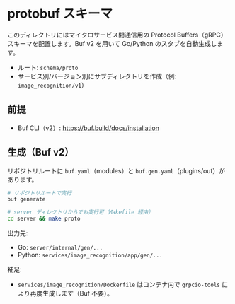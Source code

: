 # protobuf スキーマ

このディレクトリにはマイクロサービス間通信用の Protocol Buffers（gRPC）スキーマを配置します。Buf v2 を用いて Go/Python のスタブを自動生成します。

- ルート: `schema/proto`
- サービス別/バージョン別にサブディレクトリを作成（例: `image_recognition/v1`）

## 前提
- Buf CLI（v2）: https://buf.build/docs/installation

## 生成（Buf v2）
リポジトリルートに `buf.yaml`（modules）と `buf.gen.yaml`（plugins/out）があります。

```bash
# リポジトリルートで実行
buf generate

# server ディレクトリからでも実行可（Makefile 経由）
cd server && make proto
```

出力先:
- Go: `server/internal/gen/...`
- Python: `services/image_recognition/app/gen/...`

補足:
- `services/image_recognition/Dockerfile` はコンテナ内で `grpcio-tools` により再度生成します（Buf 不要）。
